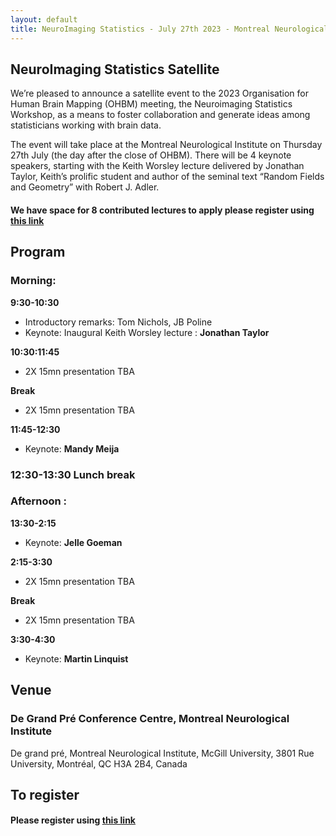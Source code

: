 ```yaml
---
layout: default
title: NeuroImaging Statistics - July 27th 2023 - Montreal Neurological Institute
---
```


## NeuroImaging Statistics Satellite 
We’re pleased to announce a satellite event to the 2023 Organisation for Human Brain Mapping (OHBM) meeting, the Neuroimaging Statistics Workshop, as a means to foster collaboration and generate ideas among statisticians working with brain data.

The event will take place at the Montreal Neurological Institute on Thursday 27th July (the day after the close of OHBM).  There will be 4 keynote speakers, starting with the Keith Worsley lecture delivered by Jonathan Taylor, Keith’s prolific student and author of the seminal text “Random Fields and Geometry” with Robert J. Adler.  

#### We have space for 8 contributed lectures to apply please register using [this link](https://forms.gle/YraFS9AVLPozjwZY9)

## Program

### Morning: 

**9:30-10:30**
* Introductory remarks: Tom Nichols, JB Poline
* Keynote: Inaugural Keith Worsley lecture : **Jonathan Taylor**

**10:30:11:45**
* 2X 15mn presentation TBA

**Break** 
* 2X 15mn presentation TBA

**11:45-12:30** 
* Keynote: **Mandy Meija**

### 12:30-13:30 Lunch break 

### Afternoon : 
**13:30-2:15** 
* Keynote: **Jelle Goeman**

**2:15-3:30**
* 2X 15mn presentation TBA

**Break** 
* 2X 15mn presentation TBA

**3:30-4:30** 
- Keynote: **Martin Linquist**

## Venue

### De Grand Pré Conference Centre, Montreal Neurological Institute
De grand pré, Montreal Neurological Institute, McGill University, 3801 Rue University, Montréal, QC H3A 2B4, Canada

## To register 

#### Please register using [this link](https://forms.gle/YraFS9AVLPozjwZY9) 


